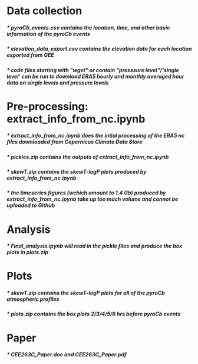 # Data collection
##### * pyroCb_events.csv contains the location, time, and other basic information of the pyroCb events
##### * elevation_data_export.csv contains the elevation data for each location exported from GEE
##### * code files starting with "wget" or contain "presssure level"/'single level' can be run to download ERA5 hourly and monthly averaged hour data on single levels and pressure levels
# Pre-processing: extract_info_from_nc.ipynb
##### * extract_info_from_nc.ipynb does the intial processing of the ERA5 nc files downloaded from Copernicus Climate Data Store
##### * pickles.zip contains the outputs of extract_info_from_nc.ipynb
##### * skewT.zip contains the skewT-logP plots produced by extract_info_from_nc.ipynb
##### * the timeseries figures (wchich amount to 1.4 Gb) produced by extract_info_from_nc.ipynb take up too much volume and cannot be uploaded to Github
# Analysis
##### * Final_analysis.ipynb will read in the pickle files and produce the box plots in plots.zip
# Plots
##### * skewT.zip contains the skewT-logP plots for all of the pyroCb atmospheric profiles
##### * plots.zip contains the box plots 2/3/4/5/6 hrs before pyroCb events
# Paper
##### * CEE263C_Paper.doc and CEE263C_Paper.pdf
